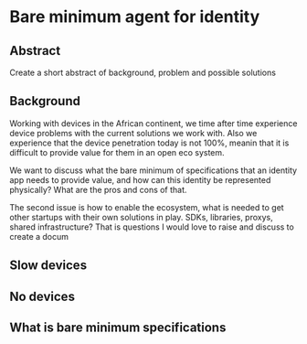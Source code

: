 # Bare minimum agent for identity

## Abstract
Create a short abstract of background, problem and possible solutions

## Background
Working with devices in the African continent, we time after time experience device problems with the current solutions we work with. Also we experience that the device penetration today is not 100%, meanin that it is difficult to provide value for them in an open eco system.

We want to discuss what the bare minimum of specifications that an identity app needs to provide value, and how can this identity be represented physically? What are the pros and cons of that.

The second issue is how to enable the ecosystem, what is needed to get other startups with their own solutions in play. SDKs, libraries, proxys, shared infrastructure? That is questions I would love to raise and discuss to create a docum

## Slow devices
## No devices
## What is bare minimum specifications
<!--stackedit_data:
eyJoaXN0b3J5IjpbNDgwNjQ2NDUyLDgzNDE1NzkyOSwxMTg5MD
E4MTA2XX0=
-->